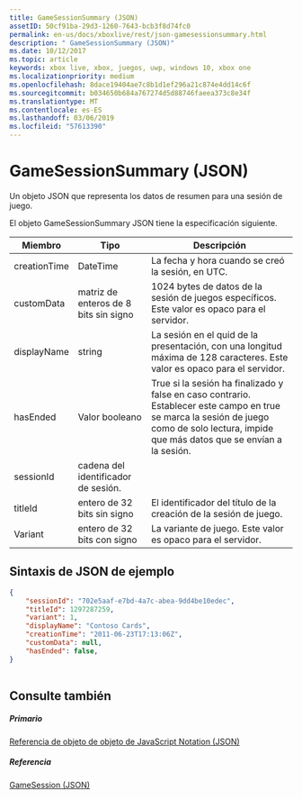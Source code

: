 ```yaml
---
title: GameSessionSummary (JSON)
assetID: 50cf91ba-29d3-1260-7643-bcb3f8d74fc0
permalink: en-us/docs/xboxlive/rest/json-gamesessionsummary.html
description: " GameSessionSummary (JSON)"
ms.date: 10/12/2017
ms.topic: article
keywords: xbox live, xbox, juegos, uwp, windows 10, xbox one
ms.localizationpriority: medium
ms.openlocfilehash: 8dace19404ae7c8b1d1ef296a21c874e4dd14c6f
ms.sourcegitcommit: b034650b684a767274d5d88746faeea373c8e34f
ms.translationtype: MT
ms.contentlocale: es-ES
ms.lasthandoff: 03/06/2019
ms.locfileid: "57613390"
---
```

# <a name="gamesessionsummary-json"></a>GameSessionSummary (JSON)
Un objeto JSON que representa los datos de resumen para una sesión de juego. 
<a id="ID4EN"></a>

  
 
El objeto GameSessionSummary JSON tiene la especificación siguiente.
 
| Miembro| Tipo| Descripción| 
| --- | --- | --- | 
| creationTime| DateTime| La fecha y hora cuando se creó la sesión, en UTC. | 
| customData| matriz de enteros de 8 bits sin signo| 1024 bytes de datos de la sesión de juegos específicos. Este valor es opaco para el servidor. | 
| displayName| string| La sesión en el quid de la presentación, con una longitud máxima de 128 caracteres. Este valor es opaco para el servidor. | 
| hasEnded| Valor booleano| True si la sesión ha finalizado y false en caso contrario. Establecer este campo en true se marca la sesión de juego como de solo lectura, impide que más datos que se envían a la sesión. | 
| sessionId| cadena del identificador de sesión. | 
| titleId| entero de 32 bits sin signo| El identificador del título de la creación de la sesión de juego.| 
| Variant| entero de 32 bits con signo| La variante de juego. Este valor es opaco para el servidor.| 
  
<a id="ID4EID"></a>

 
## <a name="sample-json-syntax"></a>Sintaxis de JSON de ejemplo
 

```json
{
    "sessionId": "702e5aaf-e7bd-4a7c-abea-9dd4be10edec",
    "titleId": 1297287259,
    "variant": 1,
    "displayName": "Contoso Cards",
    "creationTime": "2011-06-23T17:13:06Z",
    "customData": null,
    "hasEnded": false,
}
    
```

  
<a id="ID4ERD"></a>

 
## <a name="see-also"></a>Consulte también
 
<a id="ID4ETD"></a>

 
##### <a name="parent"></a>Primario 

[Referencia de objeto de objeto de JavaScript Notation (JSON)](atoc-xboxlivews-reference-json.md)

  
<a id="ID4E4D"></a>

 
##### <a name="reference"></a>Referencia 

[GameSession (JSON)](json-gamesession.md)

   